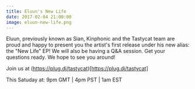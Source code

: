 ```yaml
---
title: Eluun's New Life
date: 2017-02-04 21:00:00
image: eluun-new-life.png
---
```

Eluun, previously known as Sian, Kinphonic and the Tastycat team are proud and happy to present you the artist's first release under his new alias: the "New Life" EP!
We will also be having a Q&A session. Get your questions ready. We hope to see you around!

Join us at (https://plug.dj/tastycat)[https://plug.dj/tastycat]

This Satuday at: 9pm GMT | 4pm PST | 1am EST
